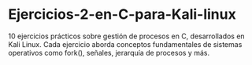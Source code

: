 # Ejercicios-2-en-C-para-Kali-linux

10 ejercicios prácticos sobre gestión de procesos en C, desarrollados en Kali Linux. Cada ejercicio aborda conceptos fundamentales de sistemas operativos como fork(), señales, jerarquía de procesos y más.
